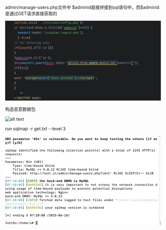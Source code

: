 admin/manage-users.php文件中 $adminid 直接拼接到sql语句中，而$adminid是通过GET请求直接获取的

![alt text](manage-users.php%20sql%20inject-1.png)


构造恶意数据包


![alt text](manage-users.php%20sql%20inject-3.png)


run sqlmap -r get.txt --level 3


![alt text](manage-users.php%20sql%20inject-2.png)
